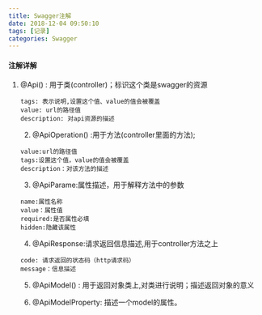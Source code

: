 ```yaml
---
title: Swagger注解
date: 2018-12-04 09:50:10
tags: [记录]
categories: Swagger
---
```


####  注解详解

 1. @Api() : 用于类(controller)；标识这个类是swagger的资源  

    ```
    tags: 表示说明,设置这个值、value的值会被覆盖
    value: url的路径值
    description: 对api资源的描述
    ```

	2. @ApiOperation() :用于方法(controller里面的方法);

    ```
    value:url的路径值
    tags:设置这个值，value的值会被覆盖
    description：对该方法的描述
    ```

	3. @ApiParame:属性描述，用于解释方法中的参数

    ```
    name:属性名称
    value：属性值
    required:是否属性必填
    hidden:隐藏该属性
    ```

	4. @ApiResponse:请求返回信息描述,用于controller方法之上

    ```
    code: 请求返回的状态码（http请求码）
    message：信息描述
    ```

	5. @ApiModel() : 用于返回对象类上,对类进行说明；描述返回对象的意义

	6. @ApiModelProperty: 描述一个model的属性。 